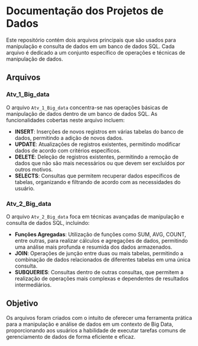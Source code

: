 # Documentação dos Projetos de Dados

Este repositório contém dois arquivos principais que são usados para manipulação e consulta de dados em um banco de dados SQL. Cada arquivo é dedicado a um conjunto específico de operações e técnicas de manipulação de dados.

## Arquivos

### Atv_1_Big_data

O arquivo `Atv_1_Big_data` concentra-se nas operações básicas de manipulação de dados dentro de um banco de dados SQL. As funcionalidades cobertas neste arquivo incluem:

- **INSERT**: Inserções de novos registros em várias tabelas do banco de dados, permitindo a adição de novos dados.
- **UPDATE**: Atualizações de registros existentes, permitindo modificar dados de acordo com critérios específicos.
- **DELETE**: Deleção de registros existentes, permitindo a remoção de dados que não são mais necessários ou que devem ser excluídos por outros motivos.
- **SELECTS**: Consultas que permitem recuperar dados específicos de tabelas, organizando e filtrando de acordo com as necessidades do usuário.

### Atv_2_Big_data

O arquivo `Atv_2_Big_data` foca em técnicas avançadas de manipulação e consulta de dados SQL, incluindo:

- **Funções Agregadas**: Utilização de funções como SUM, AVG, COUNT, entre outras, para realizar cálculos e agregações de dados, permitindo uma análise mais profunda e resumida dos dados armazenados.
- **JOIN**: Operações de junção entre duas ou mais tabelas, permitindo a combinação de dados relacionados de diferentes tabelas em uma única consulta.
- **SUBQUERIES**: Consultas dentro de outras consultas, que permitem a realização de operações mais complexas e dependentes de resultados intermediários.

## Objetivo

Os arquivos foram criados com o intuito de oferecer uma ferramenta prática para a manipulação e análise de dados em um contexto de Big Data, proporcionando aos usuários a habilidade de executar tarefas comuns de gerenciamento de dados de forma eficiente e eficaz.